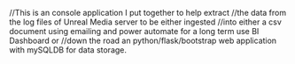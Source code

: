 //This is an console application I put together to help extract
//the data from the log files of Unreal Media server to be either ingested
//into either a csv document using emailing and power automate for a long term use BI Dashboard or
//down the road an python/flask/bootstrap web application with mySQLDB for data storage.
